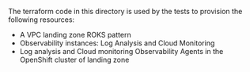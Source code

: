 The terraform code in this directory is used by the tests to provision the following resources:

- A VPC landing zone ROKS pattern
- Observability instances: Log Analysis and Cloud Monitoring
- Log analysis and Cloud monitoring Observability Agents in the OpenShift cluster of landing zone
